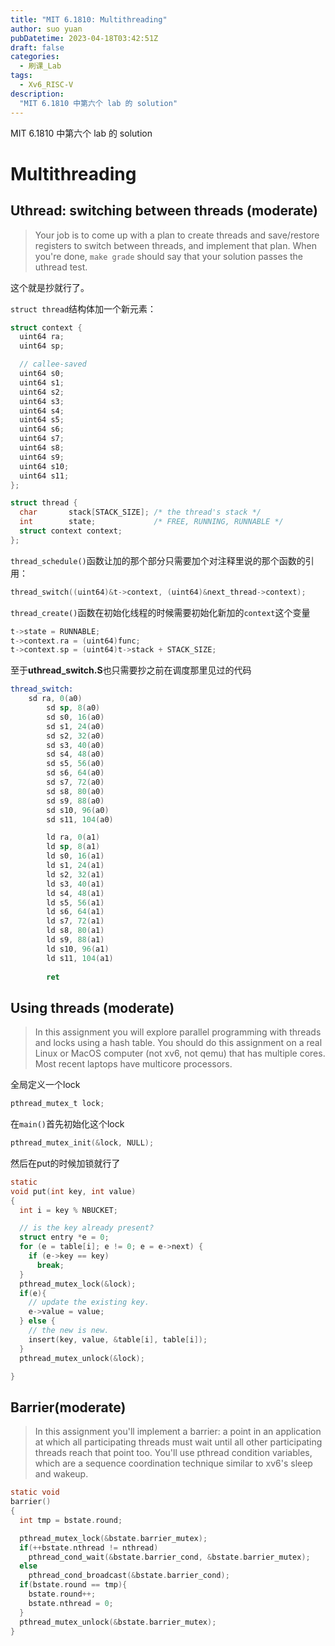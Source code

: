 ```yaml
---
title: "MIT 6.1810: Multithreading"
author: suo yuan
pubDatetime: 2023-04-18T03:42:51Z
draft: false
categories:
  - 刷课_Lab
tags:
  - Xv6_RISC-V
description:
  "MIT 6.1810 中第六个 lab 的 solution"
---
```


<!--more-->
MIT 6.1810 中第六个 lab 的 solution
<!--more-->

# Multithreading

## Uthread: switching between threads (moderate)

> Your job is to come up with a plan to create threads and save/restore registers to switch between threads, and implement that plan. When you're done, `make grade` should say that your solution passes the uthread test. 

这个就是抄就行了。

`struct thread`结构体加一个新元素：

```c
struct context {
  uint64 ra;
  uint64 sp;

  // callee-saved
  uint64 s0;
  uint64 s1;
  uint64 s2;
  uint64 s3;
  uint64 s4;
  uint64 s5;
  uint64 s6;
  uint64 s7;
  uint64 s8;
  uint64 s9;
  uint64 s10;
  uint64 s11;
};

struct thread {
  char       stack[STACK_SIZE]; /* the thread's stack */
  int        state;             /* FREE, RUNNING, RUNNABLE */
  struct context context;
};
```

`thread_schedule()`函数让加的那个部分只需要加个对注释里说的那个函数的引用：

```c
thread_switch((uint64)&t->context, (uint64)&next_thread->context);
```

`thread_create()`函数在初始化线程的时候需要初始化新加的`context`这个变量

```c
t->state = RUNNABLE;
t->context.ra = (uint64)func;
t->context.sp = (uint64)t->stack + STACK_SIZE;
```

至于**uthread_switch.S**也只需要抄之前在调度那里见过的代码

```asm
thread_switch:
	sd ra, 0(a0)
        sd sp, 8(a0)
        sd s0, 16(a0)
        sd s1, 24(a0)
        sd s2, 32(a0)
        sd s3, 40(a0)
        sd s4, 48(a0)
        sd s5, 56(a0)
        sd s6, 64(a0)
        sd s7, 72(a0)
        sd s8, 80(a0)
        sd s9, 88(a0)
        sd s10, 96(a0)
        sd s11, 104(a0)

        ld ra, 0(a1)
        ld sp, 8(a1)
        ld s0, 16(a1)
        ld s1, 24(a1)
        ld s2, 32(a1)
        ld s3, 40(a1)
        ld s4, 48(a1)
        ld s5, 56(a1)
        ld s6, 64(a1)
        ld s7, 72(a1)
        ld s8, 80(a1)
        ld s9, 88(a1)
        ld s10, 96(a1)
        ld s11, 104(a1)
        
        ret
```

## Using threads (moderate)

> In this assignment you will explore parallel programming with threads and locks using a hash table. You should do this assignment on a real Linux or MacOS computer (not xv6, not qemu) that has multiple cores. Most recent laptops have multicore processors. 

全局定义一个lock

```c
pthread_mutex_t lock;
```

在`main()`首先初始化这个lock

```c
pthread_mutex_init(&lock, NULL);
```

然后在put的时候加锁就行了

```c
static 
void put(int key, int value)
{
  int i = key % NBUCKET;

  // is the key already present?
  struct entry *e = 0;
  for (e = table[i]; e != 0; e = e->next) {
    if (e->key == key)
      break;
  }
  pthread_mutex_lock(&lock);
  if(e){
    // update the existing key.
    e->value = value;
  } else {
    // the new is new.
    insert(key, value, &table[i], table[i]);
  }
  pthread_mutex_unlock(&lock);

}
```

## Barrier(moderate)

> In this assignment you'll implement a barrier: a point in an application at which all participating threads must wait until all other participating threads reach that point too. You'll use pthread condition variables, which are a sequence coordination technique similar to xv6's sleep and wakeup. 

```c
static void 
barrier()
{
  int tmp = bstate.round;

  pthread_mutex_lock(&bstate.barrier_mutex);
  if(++bstate.nthread != nthread)
    pthread_cond_wait(&bstate.barrier_cond, &bstate.barrier_mutex);
  else
    pthread_cond_broadcast(&bstate.barrier_cond);
  if(bstate.round == tmp){
    bstate.round++;
    bstate.nthread = 0;
  }
  pthread_mutex_unlock(&bstate.barrier_mutex);
}
```

